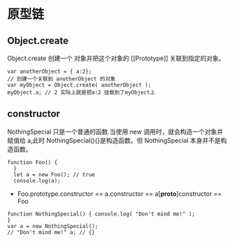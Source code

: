 # 原型链

## Object.create

Object.create 创建一个 对象并把这个对象的 [[Prototype]] 关联到指定的对象。

```$xslt
var anotherObject = { a:2};
// 创建一个关联到 anotherObject 的对象
var myObject = Object.create( anotherObject );
myObject.a; // 2 实际上就是把a:2 挂载到了myObject上
```

## constructor

NothingSpecial 只是一个普通的函数.当使用 new 调用时，就会构造一个对象并赋值给 a,此时 NothingSpecial(){}是构造函数。但 NothingSpecial 本身并不是构造函数。

```$xslt
function Foo() {
  }
  let a = new Foo(); // true
  console.log(a);
```

- Foo.prototype.constructor == a.constructor == a[__proto__]constructor == Foo

```$xslt
function NothingSpecial() { console.log( "Don't mind me!" );
}
var a = new NothingSpecial();
// "Don't mind me!" a; // {}

```
